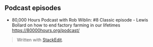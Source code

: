 ## Podcast episodes

* 80,000 Hours Podcast with Rob Wiblin: #8 Classic episode - Lewis Bollard on how to end factory farming in our lifetimes https://80000hours.org/podcast/

> Written with [StackEdit](https://stackedit.io/).
<!--stackedit_data:
eyJoaXN0b3J5IjpbMTE5ODQ1MzIwMF19
-->